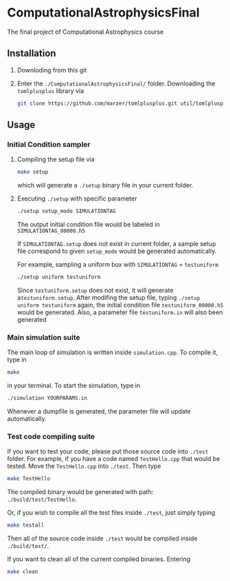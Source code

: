 # ComputationalAstrophysicsFinal
The final project of Computational Astrophysics course

## Installation
1. Downloding from this git

2. Enter the `./ComputationalAstrophysicsFinal/` folder. Downloading the `tomlplusplus` library via

   ```bash
   git clone https://github.com/marzer/tomlplusplus.git util/tomlplusplus 
   ```

   

## Usage

### Initial Condition sampler

1. Compiling the setup file via

   ```bash
   make setup
   ```

   which will generate a `./setup` binary file in your current folder.

2. Executing `./setup` with specific parameter

   ```bash
   ./setup setup_mode SIMULATIONTAG
   ```

   The output initial condition file would be labeled in `SIMULATIONTAG_00000.h5`

   If `SIMULATIONTAG.setup` does not exist in current folder, a sample setup file correspond to given `setup_mode` would be generated automatically.

   For example, sampling a uniform box with `SIMULATIONTAG` = `testuniform`

   ```bash
   ./setup uniform testuniform
   ```

   Since `testuniform.setup` does not exist, it will generate a`testuniform.setup`.  After modifing the setup file, typing `./setup uniform testuniform` again, the initial condition file `testuniform_00000.h5` would be generated. Also, a parameter file `testuniform.in` will also been generated

### Main simulation suite

The main loop of simulation is written inside `simulation.cpp`. To compile it, type in

```bash
make
```

in your terminal. To start the simulation, type in

```bash
./simulation YOURPARAMS.in
```

Whenever a dumpfile is generated, the parameter file will update automatically.

### Test code compiling suite

If you want to test your code, please put those source code into `./test` folder. For example, if you have a code named `TestHello.cpp` that would be tested. Move the `TestHello.cpp` into `./test`. Then type

``` bash
make TestHello
```

The compiled binary would be generated with path:  `./build/test/TestHello`. 

Or, if you wish to compile all the test files inside `./test`, just simply typing

```bash
make testall
```

Then all of the source code inside `./test` would be compiled inside `./build/test/`. 

If you want to clean all of the current compiled binaries. Entering

```bash
make clean
```

